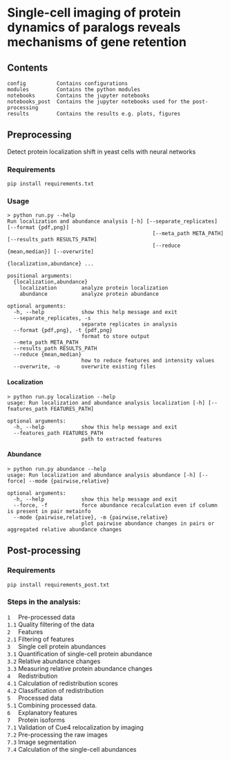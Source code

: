 # Single-cell imaging of protein dynamics of paralogs reveals mechanisms of gene retention  

## Contents   
    config          Contains configurations
    modules         Contains the python modules
    notebooks       Contains the jupyter notebooks
    notebooks_post  Contains the jupyter notebooks used for the post-processing
    results         Contains the results e.g. plots, figures

## Preprocessing  

Detect protein localization shift in yeast cells with neural networks

### Requirements

```
pip install requirements.txt
```

### Usage

```
> python run.py --help
Run localization and abundance analysis [-h] [--separate_replicates] [--format {pdf,png}]
                                               [--meta_path META_PATH] [--results_path RESULTS_PATH]
                                               [--reduce {mean,median}] [--overwrite]
                                               {localization,abundance} ...

positional arguments:
  {localization,abundance}
    localization        analyze protein localization
    abundance           analyze protein abundance

optional arguments:
  -h, --help            show this help message and exit
  --separate_replicates, -s
                        separate replicates in analysis
  --format {pdf,png}, -t {pdf,png}
                        format to store output
  --meta_path META_PATH
  --results_path RESULTS_PATH
  --reduce {mean,median}
                        how to reduce features and intensity values
  --overwrite, -o       overwrite existing files
```

#### Localization
```
> python run.py localization --help
usage: Run localization and abundance analysis localization [-h] [--features_path FEATURES_PATH]

optional arguments:
  -h, --help            show this help message and exit
  --features_path FEATURES_PATH
                        path to extracted features
```

#### Abundance
```
> python run.py abundance --help
usage: Run localization and abundance analysis abundance [-h] [--force] --mode {pairwise,relative}

optional arguments:
  -h, --help            show this help message and exit
  --force, -f           force abundance recalculation even if column is present in pair metainfo
  --mode {pairwise,relative}, -m {pairwise,relative}
                        plot pairwise abundance changes in pairs or aggregated relative abundance changes
```

## Post-processing  

### Requirements

```
pip install requirements_post.txt
```

### Steps in the analysis:   
`1  ` Pre-processed data  
`1.1` Quality filtering of the data  
`2  ` Features  
`2.1` Filtering of features  
`3  ` Single cell protein abundances  
`3.1` Quantification of single-cell protein abundance  
`3.2` Relative abundance changes  
`3.3` Measuring relative protein abundance changes  
`4  ` Redistribution  
`4.1` Calculation of redistribution scores  
`4.2` Classification of redistribution  
`5  ` Processed data  
`5.1` Combining processed data.  
`6  ` Explanatory features  
`7  ` Protein isoforms  
`7.1` Validation of Cue4 relocalization by imaging  
`7.2` Pre-processing the raw images  
`7.3` Image segmentation  
`7.4` Calculation of the single-cell abundances